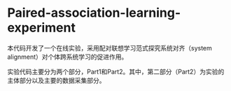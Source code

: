 # Paired-association-learning-experiment
本代码开发了一个在线实验，采用配对联想学习范式探究系统对齐（system alignment）对个体跨系统学习的促进作用。

实验代码主要分为两个部分，Part1和Part2。其中，第二部分（Part2）为实验的主体部分以及主要的数据采集部分。
